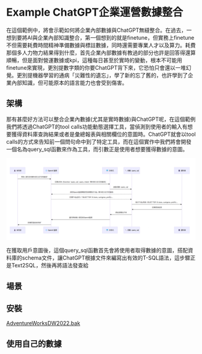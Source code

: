 # Example ChatGPT企業運營數據整合

在這個範例中，將會示範如何將企業內部數據與ChatGPT無縫整合。在過去，一想到要將AI與企業內部知識整合，第一個想到的就是finetune，但實務上finetune不但需要耗費時間精神準備數據與標註數據，同時還需要專業人才以及算力。耗費那個多人力物力結果得到什麼，首先企業內部數據有教過的部分也許是回答得還算順暢，但是面對營運數據或kpi，這種每日甚至於實時的變動，根本不可能用finetune來實現，更別提數字類的你要ChatGPT背下來，它恐怕只會還以一堆幻覺。更別提機器學習的通病「災難性的遺忘」，學了新的忘了舊的，也許學到了企業內部知識，但可能原本的語言能力也會受到傷害。

## 架構

那有甚麼好方法可以整合企業內數據(尤其是實時數據)與ChatGPT呢，在這個範例我們將透過ChatGPT的tool calls功能動態選擇工具，當偵測到使用者的輸入有想要獲得資料庫查詢結果或者是彙總報表與相關欄位的意圖時。ChatGPT就會以tool calls的方式來告知前一個問句命中到了特定工具，而在這個實作中我們將會開發一個名為query_sql函數來作為工具，而引數正是使用者想要獲得數據的意圖。

![流程](../../images/query_sql.png)

在獲取用戶意圖後，這個query_sql函數首先會將使用者取得數據的意圖，搭配資料庫的schema文件，讓ChatGPT根據文件來編寫出有效的T-SQL語法，這步驟正是Text2SQL，然後再將語法發查給

## 場景

## 安裝

[AdventureWorksDW2022.bak](https://github.com/Microsoft/sql-server-samples/releases/download/adventureworks/AdventureWorksDW2022.bak)

## 使用自己的數據

